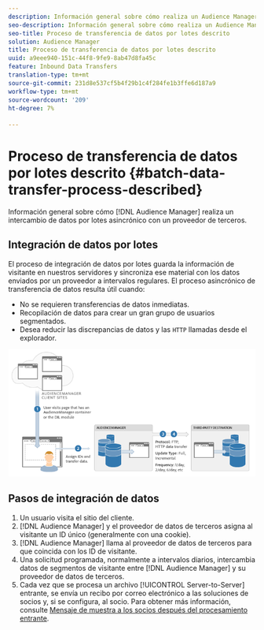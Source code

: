 ```yaml
---
description: Información general sobre cómo realiza un Audience Manager un intercambio de datos por lotes asincrónico con un proveedor de terceros.
seo-description: Información general sobre cómo realiza un Audience Manager un intercambio de datos por lotes asincrónico con un proveedor de terceros.
seo-title: Proceso de transferencia de datos por lotes descrito
solution: Audience Manager
title: Proceso de transferencia de datos por lotes descrito
uuid: a9eee940-151c-44f8-9fe9-8ab47d8fa45c
feature: Inbound Data Transfers
translation-type: tm+mt
source-git-commit: 231d8e537cf5b4f29b1c4f284fe1b3ffe6d187a9
workflow-type: tm+mt
source-wordcount: '209'
ht-degree: 7%

---
```



# Proceso de transferencia de datos por lotes descrito {#batch-data-transfer-process-described}

Información general sobre cómo [!DNL Audience Manager] realiza un intercambio de datos por lotes asincrónico con un proveedor de terceros.

## Integración de datos por lotes

<!-- c_async.xml -->

El proceso de integración de datos por lotes guarda la información de visitante en nuestros servidores y sincroniza ese material con los datos enviados por un proveedor a intervalos regulares. El proceso asincrónico de transferencia de datos resulta útil cuando:

* No se requieren transferencias de datos inmediatas.
* Recopilación de datos para crear un gran grupo de usuarios segmentados.
* Desea reducir las discrepancias de datos y las `HTTP` llamadas desde el explorador.

![](assets/s2s_70.png)

## Pasos de integración de datos

1. Un usuario visita el sitio del cliente.
1. [!DNL Audience Manager] y el proveedor de datos de terceros asigna al visitante un ID único (generalmente con una cookie).
1. [!DNL Audience Manager] llama al proveedor de datos de terceros para que coincida con los ID de visitante.
1. Una solicitud programada, normalmente a intervalos diarios, intercambia datos de segmentos de visitante entre [!DNL Audience Manager] y su proveedor de datos de terceros.
1. Cada vez que se procesa un archivo [!UICONTROL Server-to-Server] entrante, se envía un recibo por correo electrónico a las soluciones de socios y, si se configura, al socio. Para obtener más información, consulte [Mensaje de muestra a los socios después del procesamiento entrante](../../../integration/sending-audience-data/batch-data-transfer-explained/inbound-receipt-message.md).
